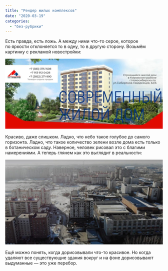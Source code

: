 ```yaml
---
title: "Рендер жилых комплексов"
date: "2020-03-19"
categories: 
  - "без-рубрики"
---
```


Есть правда, есть ложь. А между ними что-то серое, которое по яркости отклоняется то в одну, то в другую сторону. Возьмём картинку с рекламой новостройки:

![](images/render-1024x455.jpg)

Красиво, даже слишком. Ладно, что небо такое голубое до самого горизонта. Ладно, что такое количество зелени возле дома есть только в ботаническом саду. Наверное, человек рисовал это с благими намерениями. А теперь глянем как это выглядит в реальности:

![](images/render-2-1024x550.jpg)

Ещё можно понять, когда дорисовывали что-то красивое. Но когда удаляют все существующие здания вокруг и на фоне дорисовывают выдуманные — это уже перебор.
